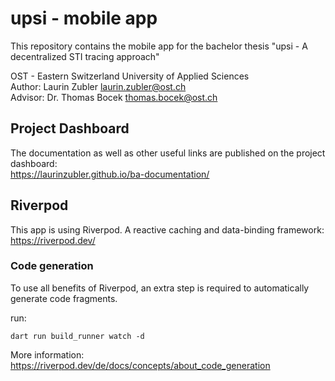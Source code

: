 # upsi - mobile app
This repository contains the mobile app for the bachelor thesis "upsi - A decentralized STI tracing approach"

OST - Eastern Switzerland University of Applied Sciences  
Author: Laurin Zubler [laurin.zubler@ost.ch](mailto:laurin.zubler@ost.ch)  
Advisor: Dr. Thomas Bocek [thomas.bocek@ost.ch](mailto:thomas.bocek@ost.ch)

## Project Dashboard
The documentation as well as other useful links are published on the project dashboard:  
https://laurinzubler.github.io/ba-documentation/

## Riverpod
This app is using Riverpod. A reactive caching and data-binding framework: https://riverpod.dev/

### Code generation
To use all benefits of Riverpod, an extra step is required to automatically generate code fragments.  

run:
```
dart run build_runner watch -d
```
More information: https://riverpod.dev/de/docs/concepts/about_code_generation